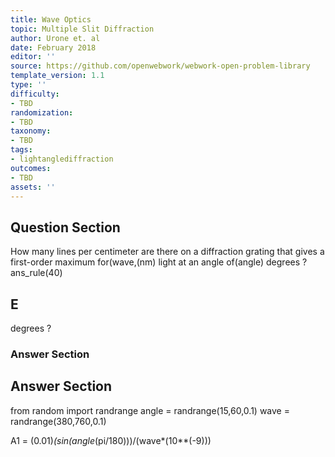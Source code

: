 ```yaml
---
title: Wave Optics
topic: Multiple Slit Diffraction
author: Urone et. al
date: February 2018
editor: ''
source: https://github.com/openwebwork/webwork-open-problem-library
template_version: 1.1
type: ''
difficulty:
- TBD
randomization:
- TBD
taxonomy:
- TBD
tags:
- lightanglediffraction
outcomes:
- TBD
assets: ''
---
```


## Question Section 

How many lines per centimeter are there on a diffraction grating that gives a first-order maximum for(wave,(nm) light at an angle of(angle) degrees ?
ans_rule(40)

## E
degrees ?
### Answer Section


## Answer Section

from random import randrange
angle = randrange(15,60,0.1)
wave = randrange(380,760,0.1)

A1 = (0.01)*(sin(angle*(pi/180)))/(wave*(10**(-9)))